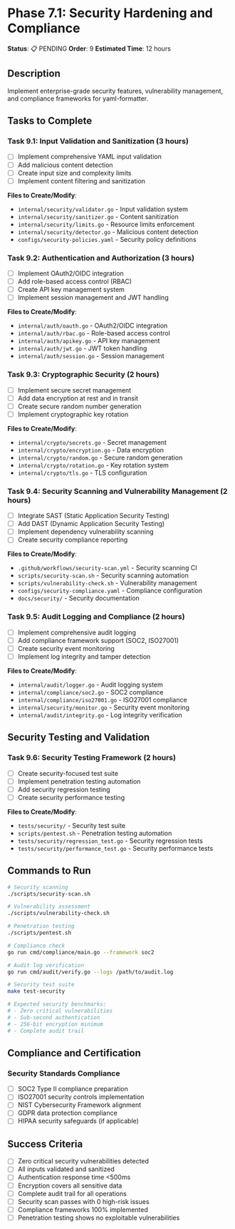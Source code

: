 # Phase 7.1: Security Hardening and Compliance

**Status**: 📋 PENDING
**Order**: 9
**Estimated Time**: 12 hours

## Description
Implement enterprise-grade security features, vulnerability management, and compliance frameworks for yaml-formatter.

## Tasks to Complete

### Task 9.1: Input Validation and Sanitization (3 hours)
- [ ] Implement comprehensive YAML input validation
- [ ] Add malicious content detection
- [ ] Create input size and complexity limits
- [ ] Implement content filtering and sanitization

**Files to Create/Modify**:
- `internal/security/validator.go` - Input validation system
- `internal/security/sanitizer.go` - Content sanitization
- `internal/security/limits.go` - Resource limits enforcement
- `internal/security/detector.go` - Malicious content detection
- `configs/security-policies.yaml` - Security policy definitions

### Task 9.2: Authentication and Authorization (3 hours)
- [ ] Implement OAuth2/OIDC integration
- [ ] Add role-based access control (RBAC)
- [ ] Create API key management system
- [ ] Implement session management and JWT handling

**Files to Create/Modify**:
- `internal/auth/oauth.go` - OAuth2/OIDC integration
- `internal/auth/rbac.go` - Role-based access control
- `internal/auth/apikey.go` - API key management
- `internal/auth/jwt.go` - JWT token handling
- `internal/auth/session.go` - Session management

### Task 9.3: Cryptographic Security (2 hours)
- [ ] Implement secure secret management
- [ ] Add data encryption at rest and in transit
- [ ] Create secure random number generation
- [ ] Implement cryptographic key rotation

**Files to Create/Modify**:
- `internal/crypto/secrets.go` - Secret management
- `internal/crypto/encryption.go` - Data encryption
- `internal/crypto/random.go` - Secure random generation
- `internal/crypto/rotation.go` - Key rotation system
- `internal/crypto/tls.go` - TLS configuration

### Task 9.4: Security Scanning and Vulnerability Management (2 hours)
- [ ] Integrate SAST (Static Application Security Testing)
- [ ] Add DAST (Dynamic Application Security Testing)
- [ ] Implement dependency vulnerability scanning
- [ ] Create security compliance reporting

**Files to Create/Modify**:
- `.github/workflows/security-scan.yml` - Security scanning CI
- `scripts/security-scan.sh` - Security scanning automation
- `scripts/vulnerability-check.sh` - Vulnerability management
- `configs/security-compliance.yaml` - Compliance configuration
- `docs/security/` - Security documentation

### Task 9.5: Audit Logging and Compliance (2 hours)
- [ ] Implement comprehensive audit logging
- [ ] Add compliance framework support (SOC2, ISO27001)
- [ ] Create security event monitoring
- [ ] Implement log integrity and tamper detection

**Files to Create/Modify**:
- `internal/audit/logger.go` - Audit logging system
- `internal/compliance/soc2.go` - SOC2 compliance
- `internal/compliance/iso27001.go` - ISO27001 compliance
- `internal/security/monitor.go` - Security event monitoring
- `internal/audit/integrity.go` - Log integrity verification

## Security Testing and Validation

### Task 9.6: Security Testing Framework (2 hours)
- [ ] Create security-focused test suite
- [ ] Implement penetration testing automation
- [ ] Add security regression testing
- [ ] Create security performance testing

**Files to Create/Modify**:
- `tests/security/` - Security test suite
- `scripts/pentest.sh` - Penetration testing automation
- `tests/security/regression_test.go` - Security regression tests
- `tests/security/performance_test.go` - Security performance tests

## Commands to Run
```bash
# Security scanning
./scripts/security-scan.sh

# Vulnerability assessment
./scripts/vulnerability-check.sh

# Penetration testing
./scripts/pentest.sh

# Compliance check
go run cmd/compliance/main.go --framework soc2

# Audit log verification
go run cmd/audit/verify.go --logs /path/to/audit.log

# Security test suite
make test-security

# Expected security benchmarks:
# - Zero critical vulnerabilities
# - Sub-second authentication
# - 256-bit encryption minimum
# - Complete audit trail
```

## Compliance and Certification

### Security Standards Compliance
- [ ] SOC2 Type II compliance preparation
- [ ] ISO27001 security controls implementation
- [ ] NIST Cybersecurity Framework alignment
- [ ] GDPR data protection compliance
- [ ] HIPAA security safeguards (if applicable)

## Success Criteria
- [ ] Zero critical security vulnerabilities detected
- [ ] All inputs validated and sanitized
- [ ] Authentication response time <500ms
- [ ] Encryption covers all sensitive data
- [ ] Complete audit trail for all operations
- [ ] Security scan passes with 0 high-risk issues
- [ ] Compliance frameworks 100% implemented
- [ ] Penetration testing shows no exploitable vulnerabilities